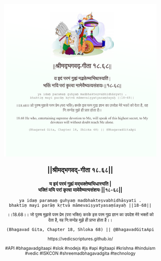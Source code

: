 <img src="../../asset/BG_18_68.png"/>
<center><h2>||श्रीमद्‍भगवद्‍-गीता १८.६८||</h2>
<h3>य इदं परमं गुह्यं मद्भक्तेष्वभिधास्यति |<br/>भक्तिं मयि परां कृत्वा मामेवैष्यत्यसंशयः ||१८-६८||</h3>
<pre>ya idaṃ paramaṃ guhyaṃ madbhakteṣvabhidhāsyati .<br/>bhaktiṃ mayi parāṃ kṛtvā māmevaiṣyatyasaṃśayaḥ ||18-68||</pre>
<p>।।18.68।। जो पुरुष मुझसे परम प्रेम (परा भक्ति) करके इस परम गुह्य ज्ञान का उपदेश मेरे भक्तों को देता है, वह नि:सन्देह मुझे ही प्राप्त होता है।।</p>
<pre>(Bhagavad Gita, Chapter 18, Shloka 68) || @BhagavadGitaApi</pre><p>https://vedicscriptures.github.io/</p><p>#API #bhagavadgitaapi #slok #nodejs #js #api #gitaapi #krishna #hinduism #vedic #ISKCON #shreemadbhagavadgita #technology</p></center>
